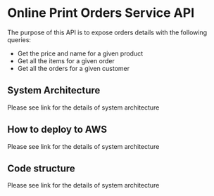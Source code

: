 # Online Print Orders Service API

The purpose of this API is to expose orders details with the following queries:
* Get the price and name for a given product
* Get all the items for a given order
* Get all the orders for a given customer


## System Architecture
Please see link for the details of system architecture


## How to deploy to AWS
Please see link for the details of system architecture


## Code structure
Please see link for the details of system architecture